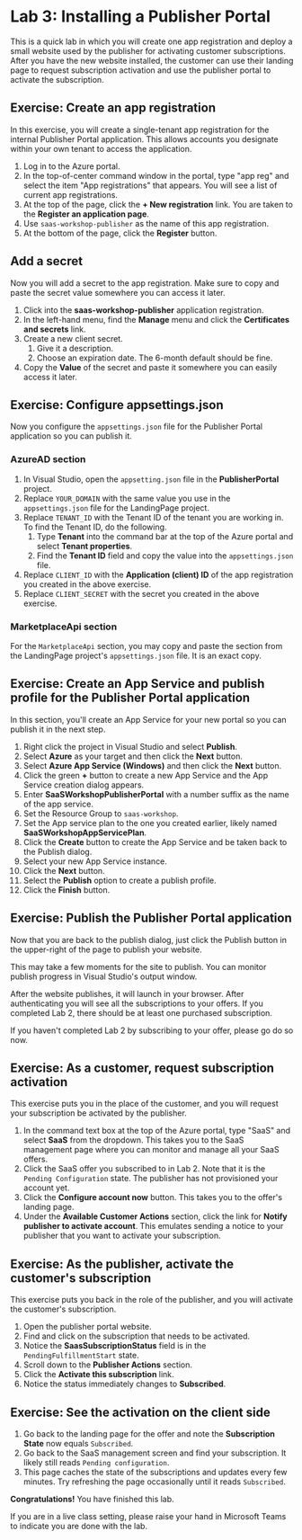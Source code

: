 # Lab 3: Installing a Publisher Portal

This is a quick lab in which you will create one app registration and deploy a small website used by the publisher for activating customer subscriptions. After you have the new website installed, the customer can use their landing page to request subscription activation and use the publisher portal to activate the subscription.

## Exercise: Create an app registration

In this exercise, you will create a single-tenant app registration for the internal Publisher Portal application. This allows accounts you designate within your own tenant to access the application.

1. Log in to the Azure portal.
1. In the top-of-center command window in the portal, type "app reg" and select the item "App registrations" that appears. You will see a list of current app registrations.
1. At the top of the page, click the **+ New registration** link. You are taken to the **Register an application page**.
1. Use `saas-workshop-publisher` as the name of this app registration.
1. At the bottom of the page, click the **Register** button.

## Add a secret

Now you will add a secret to the app registration. Make sure to copy and paste the secret value somewhere you can access it later.

1. Click into the **saas-workshop-publisher** application registration.
1. In the left-hand menu, find the **Manage** menu and click the **Certificates and secrets** link.
1. Create a new client secret.
    1. Give it a description.
    1. Choose an expiration date. The 6-month default should be fine.
1. Copy the **Value** of the secret and paste it somewhere you can easily access it later.

## Exercise: Configure appsettings.json

Now you configure the `appsettings.json` file for the Publisher Portal application so you can publish it.

### AzureAD section

1. In Visual Studio, open the `appsetting.json` file in the **PublisherPortal** project.
1. Replace `YOUR_DOMAIN` with the same value you use in the `appsettings.json` file for the LandingPage project.
1. Replace `TENANT_ID` with the Tenant ID of the tenant you are working in. To find the Tenant ID, do the following.
    1. Type **Tenant** into the command bar at the top of the Azure portal and select **Tenant properties**.
    1. Find the **Tenant ID** field and copy the value into the `appsettings.json` file.
1. Replace `CLIENT_ID` with the **Application (client) ID** of the app registration you created in the above exercise.
1. Replace `CLIENT_SECRET` with the secret you created in the above exercise.

### MarketplaceApi section

For the `MarketplaceApi` section, you may copy and paste the section from the LandingPage project's `appsettings.json` file. It is an exact copy.

## Exercise: Create an App Service and publish profile for the Publisher Portal application

In this section, you'll create an App Service for your new portal so you can publish it in the next step.

1. Right click the project in Visual Studio and select **Publish**.
1. Select **Azure** as your target and then click the **Next** button.
1. Select **Azure App Service (Windows)** and then click the **Next** button.
1. Click the green **+** button to create a new App Service and the App Service creation dialog appears.
1. Enter **SaaSWorkshopPublisherPortal** with a number suffix as the name of the app service.
1. Set the Resource Group to `saas-workshop`.
1. Set the App service plan to the one you created earlier, likely named **SaaSWorkshopAppServicePlan**.
1. Click the **Create** button to create the App Service and be taken back to the Publish dialog.
1. Select your new App Service instance.
1. Click the **Next** button.
1. Select the **Publish** option to create a publish profile.
1. Click the **Finish** button.

## Exercise: Publish the Publisher Portal application

Now that you are back to the publish dialog, just click the Publish button in the upper-right of the page to publish your website.

This may take a few moments for the site to publish. You can monitor publish progress in Visual Studio's output window.

After the website publishes, it will launch in your browser. After authenticating you will see all the subscriptions to your offers. If you completed Lab 2, there should be at least one purchased subscription.

If you haven't completed Lab 2 by subscribing to your offer, please go do so now.

## Exercise: As a customer, request subscription activation

This exercise puts you in the place of the customer, and you will request your subscription be activated by the publisher.

1. In the command text box at the top of the Azure portal, type "SaaS" and select **SaaS** from the dropdown. This takes you to the SaaS management page where you can monitor and manage all your SaaS offers.
1. Click the SaaS offer you subscribed to in Lab 2. Note that it is the `Pending Configuration` state. The publisher has not provisioned your account yet.
1. Click the **Configure account now** button. This takes you to the offer's landing page.
1. Under the **Available Customer Actions** section, click the link for **Notify publisher to activate account**. This emulates sending a notice to your publisher that you want to activate your subscription.

## Exercise: As the publisher, activate the customer's subscription

This exercise puts you back in the role of the publisher, and you will activate the customer's subscription.

1. Open the publisher portal website.
1. Find and click on the subscription that needs to be activated.
1. Notice the **SaasSubscriptionStatus** field is in the `PendingFulfillmentStart` state.
1. Scroll down to the **Publisher Actions** section.
1. Click the **Activate this subscription** link.
1. Notice the status immediately changes to **Subscribed**.

## Exercise: See the activation on the client side

1. Go back to the landing page for the offer and note the **Subscription State** now equals `Subscribed`.
1. Go back to the SaaS management screen and find your subscription. It likely still reads `Pending configuration`.
1. This page caches the state of the subscriptions and updates every few minutes. Try refreshing the page occasionally until it reads `Subscribed`.

**Congratulations!** You have finished this lab.

If you are in a live class setting, please raise your hand in Microsoft Teams to indicate you are done with the lab.


